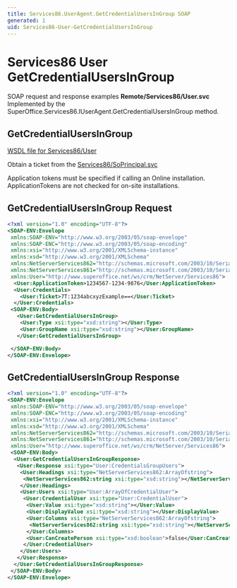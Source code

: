 ```yaml
---
title: Services86.UserAgent.GetCredentialUsersInGroup SOAP
generated: 1
uid: Services86-User-GetCredentialUsersInGroup
---
```


# Services86 User GetCredentialUsersInGroup

SOAP request and response examples **Remote/Services86/User.svc**
Implemented by the <see cref="M:SuperOffice.Services86.IUserAgent.GetCredentialUsersInGroup">SuperOffice.Services86.IUserAgent.GetCredentialUsersInGroup</see> method.

## GetCredentialUsersInGroup

[WSDL file for Services86/User](../Services86-User.md)

Obtain a ticket from the [Services86/SoPrincipal.svc](../SoPrincipal/index.md)

Application tokens must be specified if calling an Online installation. ApplicationTokens are not checked for on-site installations.

## GetCredentialUsersInGroup Request

```xml
<?xml version="1.0" encoding="UTF-8"?>
<SOAP-ENV:Envelope
 xmlns:SOAP-ENV="http://www.w3.org/2003/05/soap-envelope"
 xmlns:SOAP-ENC="http://www.w3.org/2003/05/soap-encoding"
 xmlns:xsi="http://www.w3.org/2001/XMLSchema-instance"
 xmlns:xsd="http://www.w3.org/2001/XMLSchema"
 xmlns:NetServerServices862="http://schemas.microsoft.com/2003/10/Serialization/Arrays"
 xmlns:NetServerServices861="http://schemas.microsoft.com/2003/10/Serialization/"
 xmlns:User="http://www.superoffice.net/ws/crm/NetServer/Services86">
  <User:ApplicationToken>1234567-1234-9876</User:ApplicationToken>
  <User:Credentials>
    <User:Ticket>7T:1234abcxyzExample==</User:Ticket>
  </User:Credentials>
 <SOAP-ENV:Body>
   <User:GetCredentialUsersInGroup>
    <User:Type xsi:type="xsd:string"></User:Type>
    <User:GroupName xsi:type="xsd:string"></User:GroupName>
   </User:GetCredentialUsersInGroup>

 </SOAP-ENV:Body>
</SOAP-ENV:Envelope>

```

## GetCredentialUsersInGroup Response

```xml
<?xml version="1.0" encoding="UTF-8"?>
<SOAP-ENV:Envelope
 xmlns:SOAP-ENV="http://www.w3.org/2003/05/soap-envelope"
 xmlns:SOAP-ENC="http://www.w3.org/2003/05/soap-encoding"
 xmlns:xsi="http://www.w3.org/2001/XMLSchema-instance"
 xmlns:xsd="http://www.w3.org/2001/XMLSchema"
 xmlns:NetServerServices862="http://schemas.microsoft.com/2003/10/Serialization/Arrays"
 xmlns:NetServerServices861="http://schemas.microsoft.com/2003/10/Serialization/"
 xmlns:User="http://www.superoffice.net/ws/crm/NetServer/Services86">
 <SOAP-ENV:Body>
  <User:GetCredentialUsersInGroupResponse>
   <User:Response xsi:type="User:CredentialsGroupUsers">
    <User:Headings xsi:type="NetServerServices862:ArrayOfstring">
     <NetServerServices862:string xsi:type="xsd:string"></NetServerServices862:string>
    </User:Headings>
    <User:Users xsi:type="User:ArrayOfCredentialUser">
     <User:CredentialUser xsi:type="User:CredentialUser">
      <User:Value xsi:type="xsd:string"></User:Value>
      <User:DisplayValue xsi:type="xsd:string"></User:DisplayValue>
      <User:Columns xsi:type="NetServerServices862:ArrayOfstring">
       <NetServerServices862:string xsi:type="xsd:string"></NetServerServices862:string>
      </User:Columns>
      <User:CanCreatePerson xsi:type="xsd:boolean">false</User:CanCreatePerson>
     </User:CredentialUser>
    </User:Users>
   </User:Response>
  </User:GetCredentialUsersInGroupResponse>
 </SOAP-ENV:Body>
</SOAP-ENV:Envelope>

```
